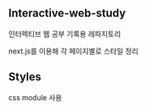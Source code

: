 ## Interactive-web-study

인터렉티브 웹 공부 기록용 레파지토리

next.js를 이용해 각 페이지별로 스타일 정리


## Styles

css module 사용